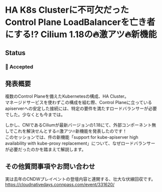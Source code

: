 # HA K8s Clusterに不可欠だったControl Plane LoadBalancerを亡き者にする!? Cilium 1.18の🔥激アツ🔥新機能

## Status

### 🎉 Accepted

## 発表概要

複数のControl Planeを備えたKubernetesの構成、HA Cluster。  
マネージドサービスを使わずこの構成を組む際、Control Planeに立っているapiserverへの安定した接続には、特定の要件を満たすロードバランサーが必要でした。少なくとも今までは。

しかし、CNIであるCiliumが最新バージョンの1.18にて、外部コンポーネント無しでこれを解決せんとする🔥激アツ🔥新機能を発表したのです！  
このセッションでは、件の新機能「support for kube-apiserver high availability with kube-proxy replacement」について、なぜロードバランサーが必要だったのかを踏まえて解説します。

## その他質問事項やお問い合わせ

実は去年のCNDWプレイベントの登壇内容と連関する、壮大な伏線回収です。  
<https://cloudnativedays.connpass.com/event/331620/>
